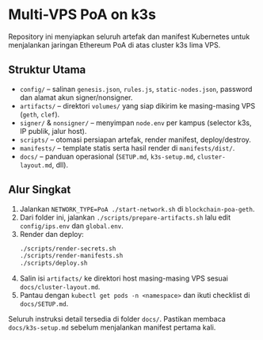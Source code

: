 # Multi-VPS PoA on k3s

Repository ini menyiapkan seluruh artefak dan manifest Kubernetes untuk menjalankan jaringan Ethereum PoA di atas cluster k3s lima VPS.

## Struktur Utama
- `config/` – salinan `genesis.json`, `rules.js`, `static-nodes.json`, password dan alamat akun signer/nonsigner.
- `artifacts/` – direktori `volumes/` yang siap dikirim ke masing-masing VPS (`geth`, `clef`).
- `signer/` & `nonsigner/` – menyimpan `node.env` per kampus (selector k3s, IP publik, jalur host).
- `scripts/` – otomasi persiapan artefak, render manifest, deploy/destroy.
- `manifests/` – template statis serta hasil render di `manifests/dist/`.
- `docs/` – panduan operasional (`SETUP.md`, `k3s-setup.md`, `cluster-layout.md`, dll).

## Alur Singkat
1. Jalankan `NETWORK_TYPE=PoA ./start-network.sh` di `blockchain-poa-geth`.
2. Dari folder ini, jalankan `./scripts/prepare-artifacts.sh` lalu edit `config/ips.env` dan `global.env`.
3. Render dan deploy:
   ```bash
   ./scripts/render-secrets.sh
   ./scripts/render-manifests.sh
   ./scripts/deploy.sh
   ```
4. Salin isi `artifacts/` ke direktori host masing-masing VPS sesuai `docs/cluster-layout.md`.
5. Pantau dengan `kubectl get pods -n <namespace>` dan ikuti checklist di `docs/SETUP.md`.

Seluruh instruksi detail tersedia di folder `docs/`. Pastikan membaca `docs/k3s-setup.md` sebelum menjalankan manifest pertama kali.
